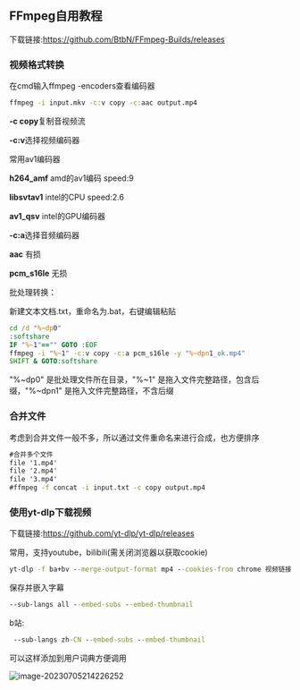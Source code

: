 ## FFmpeg自用教程

下载链接:https://github.com/BtbN/FFmpeg-Builds/releases

### 视频格式转换

在cmd输入ffmpeg -encoders查看编码器

```cmd
ffmpeg -i input.mkv -c:v copy -c:aac output.mp4
```

**-c copy**复制音视频流

**-c:v**选择视频编码器

常用av1编码器

**h264_amf** amd的av1编码 speed:9

**libsvtav1** intel的CPU speed:2.6

**av1_qsv** intel的GPU编码器

**-c:a**选择音频编码器

**aac** 有损

**pcm_s16le** 无损

批处理转换：

新建文本文档.txt，重命名为.bat，右键编辑粘贴

```cmd
cd /d "%~dp0"
:softshare
IF "%~1"=="" GOTO :EOF
ffmpeg -i "%~1" -c:v copy -c:a pcm_s16le -y "%~dpn1_ok.mp4"
SHIFT & GOTO:softshare
```

"%~dp0" 是批处理文件所在目录，"%~1" 是拖入文件完整路径，包含后缀，"%~dpn1" 是拖入文件完整路径，不含后缀

### 合并文件

考虑到合并文件一般不多，所以通过文件重命名来进行合成，也方便排序

```cmd
#合并多个文件
file '1.mp4'
file '2.mp4'
file '3.mp4'
#ffmpeg -f concat -i input.txt -c copy output.mp4
```



### 使用yt-dlp下载视频

下载链接:https://github.com/yt-dlp/yt-dlp/releases

常用，支持youtube，bilibili(需关闭浏览器以获取cookie)

```cmd
yt-dlp -f ba+bv --merge-output-format mp4 --cookies-from chrome 视频链接
```

保存并嵌入字幕

```cmd
--sub-langs all --embed-subs --embed-thumbnail
```

b站:

```cmd
 --sub-langs zh-CN --embed-subs --embed-thumbnail
```

可以这样添加到用户词典方便调用

![image-20230705214226252](https://article.biliimg.com/bfs/article/c8cb22b79773fa888cf8b338c46bbc162fcffa1c.png)

